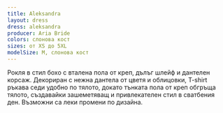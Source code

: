 ```yaml
---
title: Aleksandra
layout: dress
dress: aleksandra
producer: Aria Bride
colors: слонова кост
sizes: от XS до 5XL
modelSize: M, слонова кост
---
```


Рокля в стил бохо с вталена пола от креп, дълъг шлейф и дантелен корсаж. Декориран с нежна дантела от цветя и облицовки, T-shirt ръкава седи удобно по тялото, докато тънката пола от креп обгръща тялото, създавайки зашеметяващ и привлекателен стил в сватбения ден.
Възможни са леки промени по дизайна.